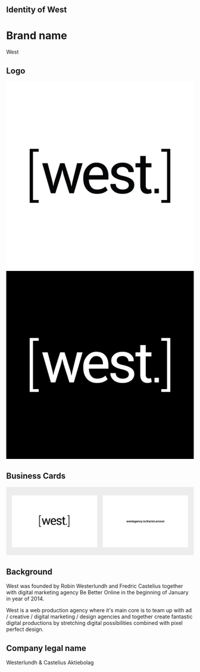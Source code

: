 Identity of West
-------

Brand name
=======

West

Logo
-------

![Alt text](/logo/west-logo-black-1x1.jpg "")
![Alt text](/logo/west-logo-white-1x1.jpg "")


Business Cards
-------
![Alt text](/cards/west-businesscards-sample.jpg "")


Background
-------
West was founded by Robin Westerlundh and Fredric Castelius together with digital marketing agency Be Better Online in the beginning of January in year of 2014. 

West is a web production agency where it's main core is to team up with ad / creative / digital marketing / design agencies and together create fantastic digital productions by stretching digital possibilities combined with pixel perfect design.


Company legal name
-------

Westerlundh & Castelius Aktiebolag



